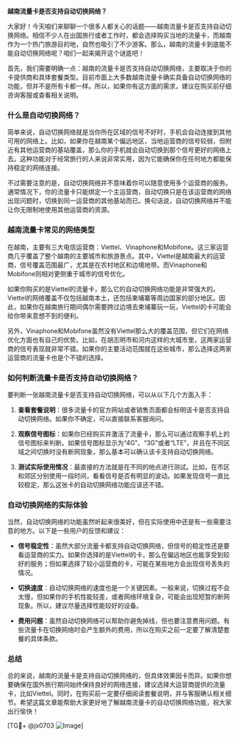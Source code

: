 **越南流量卡是否支持自动切换网络？**

大家好！今天咱们来聊聊一个很多人都关心的话题——越南流量卡是否支持自动切换网络。相信不少人在出国旅行或者工作时，都会选择购买当地的流量卡，而越南作为一个热门旅游目的地，自然也吸引了不少游客。那么，越南的流量卡到底能不能自动切换网络呢？咱们一起来揭开这个谜底吧！

首先，我们需要明确一点：越南的流量卡是否支持自动切换网络，主要取决于你的卡提供商和具体套餐类型。目前市面上大多数越南流量卡确实具备自动切换网络的功能，但并不是所有卡都一样。所以，如果你有这方面的需求，建议在购买前仔细咨询客服或查看相关说明。

### 什么是自动切换网络？

简单来说，自动切换网络就是当你所在区域的信号不好时，手机会自动连接到其他可用的网络上。比如，如果你在越南某个偏远地区，当地运营商的信号较弱，但附近有其他运营商的基站覆盖，那么你的手机就会自动切换到那个信号更好的网络上去。这种功能对于经常旅行的人来说非常实用，因为它能确保你在任何地方都能保持稳定的网络连接。

不过需要注意的是，自动切换网络并不意味着你可以随意使用多个运营商的服务。通常情况下，你的流量卡只能绑定一个主运营商，自动切换只是在该运营商的网络出现问题时，切换到同一运营商的其他基站而已。换句话说，自动切换网络并不能让你无限制地使用其他运营商的资源。

### 越南流量卡常见的网络类型

在越南，主要有三大电信运营商：Viettel、Vinaphone和Mobifone。这三家运营商几乎覆盖了整个越南的主要城市和旅游景点。其中，Viettel是越南最大的运营商，信号覆盖范围最广，尤其是在农村地区和边境地带。而Vinaphone和Mobifone则相对更侧重于城市的信号优化。

如果你购买的是Viettel的流量卡，那么它的自动切换网络功能是非常强大的。Viettel的网络覆盖不仅包括越南本土，还包括柬埔寨等周边国家的部分地区。因此，如果你在越南旅行期间偶尔需要跨过边境去柬埔寨玩一玩，Viettel的卡可能会给你带来意想不到的便利。

另外，Vinaphone和Mobifone虽然没有Viettel那么大的覆盖范围，但它们在网络优化方面也有自己的优势。比如，在胡志明市和河内这样的大城市里，这两家运营商的信号表现就非常不错。如果你的主要活动范围就在这些城市，那么选择这两家运营商的流量卡也是个不错的选择。

### 如何判断流量卡是否支持自动切换网络？

要判断一张越南流量卡是否支持自动切换网络，可以从以下几个方面入手：

1. **查看套餐说明**：很多流量卡的官方网站或者销售页面都会标明该卡是否支持自动切换网络。如果你不确定，可以直接联系客服询问。
   
2. **观察信号图标**：如果你已经购买并激活了流量卡，那么可以通过观察手机上的信号图标来判断。如果信号图标显示为“4G”、“3G”或者“LTE”，并且在不同区域之间切换时没有断网现象，那么基本可以确认该卡支持自动切换网络。

3. **测试实际使用情况**：最直接的方法就是在不同的地点进行测试。比如，在市区和郊区分别使用一段时间，看看信号是否有明显的波动。如果发现信号一直比较稳定，那么这张卡的自动切换网络功能应该还不错。

### 自动切换网络的实际体验

当然，自动切换网络的功能虽然听起来很美好，但在实际使用中还是有一些需要注意的地方。以下是一些用户的反馈和建议：

- **信号稳定性**：虽然大部分流量卡都支持自动切换网络，但信号的稳定性还是要看运营商的实力。如果你选择的是Viettel的卡，那么在偏远地区也能享受到较好的服务；但如果选择了较小运营商的卡，可能在某些地方会出现信号丢失的情况。

- **切换速度**：自动切换网络的速度也是一个关键因素。一般来说，切换过程不会太慢，但如果你的手机性能较差，或者网络环境复杂，可能会出现短暂的断网现象。所以，建议尽量选择性能较好的设备。

- **费用问题**：虽然自动切换网络可以帮助你避免掉线，但也要注意费用问题。有些流量卡在切换网络时会产生额外的费用，所以在购买之前一定要了解清楚套餐的具体条款。

### 总结

总的来说，越南的流量卡是支持自动切换网络的，但具体效果因卡而异。如果你想要确保在国外旅行期间始终保持良好的网络连接，建议选择大运营商提供的流量卡，比如Viettel。同时，在购买前一定要仔细阅读套餐说明，并与客服确认相关细节。希望这篇文章能帮助大家更好地了解越南流量卡的自动切换网络功能，祝大家出行愉快！

[TG💪+ @jx0703 ![Image](https://github.com/user-attachments/assets/dbca1d08-cadb-493c-b0ec-ad6f7a83f270)]